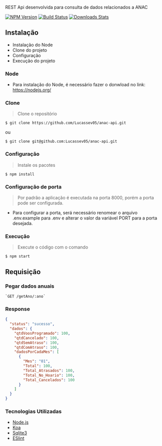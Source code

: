 REST Api desenvolvida para consulta de dados relacionados a ANAC

[![NPM Version][npm-image]][npm-url]
[![Build Status][travis-image]][travis-url]
[![Downloads Stats][npm-downloads]][npm-url]


## Instalação

- Instalação do Node
- Clone do projeto
- Configuração
- Execução do projeto


### Node

- Para instalação do Node, é necessário fazer o donwload no link: https://nodejs.org/

### Clone

> Clone o repositório

```shell
$ git clone https://github.com/Lucassev05/anac-api.git
```
ou
```shell
$ git clone git@github.com:Lucassev05/anac-api.git
```

### Configuração

> Instale os pacotes

```shell
$ npm install
```

### Configuração de porta
> Por padrão a aplicação é executada na porta 8000, porém a porta pode ser configurada.
- Para configurar a porta, será necessário renomear o arquivo .env.example para .env e alterar o valor da variável PORT para a porta desejada.

### Execução
> Execute o código com o comando

```shell
$ npm start
```

## Requisição

### Pegar dados anuais

    `GET /getAno/:ano`

### Response
```json
{
  "status": "sucesso",
  "dados": {
    "qtdVoosProgramado": 100,
    "qtdCancelado": 100,
    "qtdSemAtraso": 100,
    "qtdComAtraso": 100,
    "dadosPorCadaMes": [
      {
        "Mes": "01",
        "Total": 100,
        "Total_Atrasados": 100,
        "Total_No_Hoario": 100,
        "Total_Cancelados": 100
      }
    ]
  }
}
```

### Tecnologias Utilizadas
- <a href="https://nodejs.org/" target="_blank">Node.js</a>
- <a href="https://koajs.com/" target="_blank">Koa</a>
- <a href="https://www.sqlite.org/" target="_blank">Sqlite3</a>
- <a href="https://eslint.org/" target="_blank">ESlint</a>


[npm-image]: https://img.shields.io/npm/v/datadog-metrics.svg?style=flat-square
[npm-url]: https://npmjs.org/package/datadog-metrics
[npm-downloads]: https://img.shields.io/npm/dm/datadog-metrics.svg?style=flat-square
[travis-image]: https://img.shields.io/travis/dbader/node-datadog-metrics/master.svg?style=flat-square
[travis-url]: https://travis-ci.org/dbader/node-datadog-metrics
